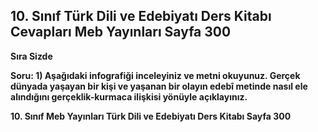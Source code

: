 ## 10. Sınıf Türk Dili ve Edebiyatı Ders Kitabı Cevapları Meb Yayınları Sayfa 300

**Sıra Sizde**

**Soru: 1) Aşağıdaki infografiği inceleyiniz ve metni okuyunuz. Gerçek dünyada yaşayan bir kişi ve yaşanan bir olayın edebî metinde nasıl ele alındığını gerçeklik-kurmaca ilişkisi yönüyle açıklayınız.**

**10. Sınıf Meb Yayınları Türk Dili ve Edebiyatı Ders Kitabı Sayfa 300**